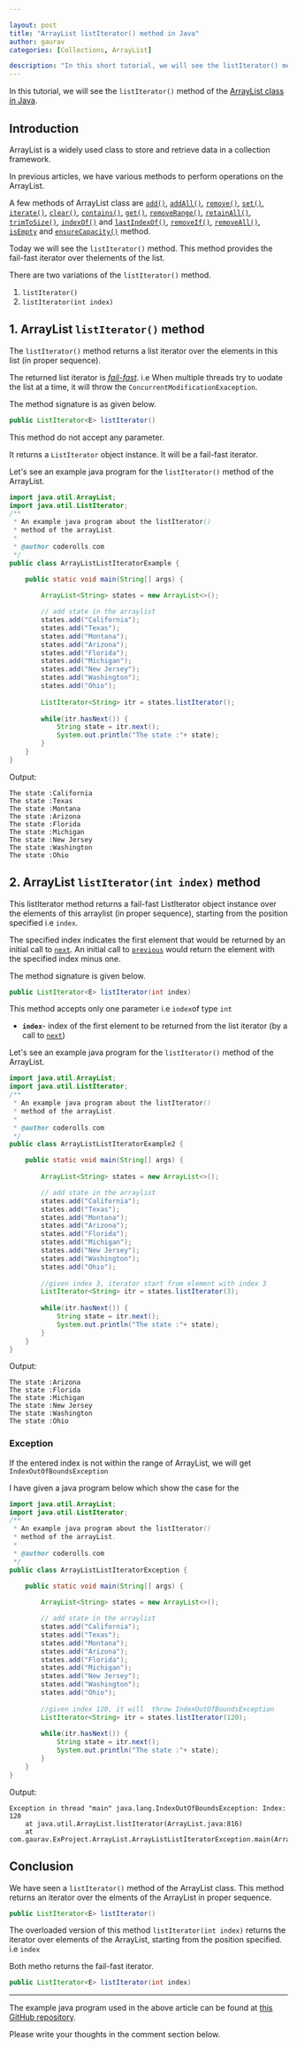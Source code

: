```yaml
---

layout: post  
title: "ArrayList listIterator() method in Java"  
author: gaurav  
categories: [Collections, ArrayList]  

description: "In this short tutorial, we will see the listIterator() method of the Arraylist class in Java."  
---
```


In this tutorial, we will see the `listIterator()` method of the  [ArrayList class in Java](https://coderolls.com/arraylist-in-java/). 

## Introduction  

ArrayList is a widely used class to store and retrieve data in a collection framework.

In previous articles, we have various methods to perform operations on the ArrayList.

A few methods of ArrayList class are [`add()`](https://coderolls.com/add-element-in-arraylist/), [`addAll()`](http://https://coderolls.com/arraylist-addall-method-in-java/), [`remove()`](https://coderolls.com/remove-element-from-arraylist/), [`set()`](https://coderolls.com/change-element-in-arraylist/), [`iterate()`](https://coderolls.com/iterating-the-arraylist-in-java/), [`clear()`](https://coderolls.com/arraylist-clear-method-in-java/),  [`contains()`](https://coderolls.com/arraylist-contains-method), [`get()`](https://coderolls.com/arraylist-get-method), [`removeRange()`](https://coderolls.com/arraylist-removerange-method), [`retainAll()`](https://coderolls.com/arraylist-retainall-method),  [`trimToSize()`](https://coderolls.com/arraylist-trimtosize-method), [`indexOf()`](https://coderolls.com/arraylist-indexof-method) and  [`lastIndexOf()`](https://coderolls.com/arraylist-lastindexof-method),  [`removeIf()`](https://coderolls.com/arraylist-removeIf-method),   [`removeAll()`](https://coderolls.com/arraylist-removeall-method), [`isEmpty`](https://coderolls.com/arraylist-isempty-method) and [`ensureCapacity()`](https://coderolls.com/arraylist-ensurecapacity-method) method. 

Today we will see the `listIterator()` method. This method provides the fail-fast iterator over thelements of the list.

There are two variations of the `listIterator()` method.

1. `listIterator()` 
2. `listIterator(int index)`

## 1. ArrayList `listIterator()` method  

The `listIterator()` method returns a list iterator over the elements in this list (in proper sequence).

The returned list iterator is [*fail-fast*](https://docs.oracle.com/javase/8/docs/api/java/util/ArrayList.html#fail-fast). i.e When multiple threads try to uodate the list at a time, it will throw the `ConcurrentModificationExaception`.

The method signature is as given below.

```java
public ListIterator<E> listIterator()
```

This method do not accept any parameter.

It returns a `ListIterator` object instance. It will be a fail-fast iterator.

Let's see an example java program for the `listIterator()` method of the ArrayList.

```java
import java.util.ArrayList;
import java.util.ListIterator;
/**
 * An example java program about the listIterator()
 * method of the arrayList.
 * 
 * @author coderolls.com
 */
public class ArrayListListIteratorExample {

	public static void main(String[] args) {
		
		ArrayList<String> states = new ArrayList<>();

		// add state in the arraylist
		states.add("California");
		states.add("Texas");
		states.add("Montana");
		states.add("Arizona");
		states.add("Florida");
		states.add("Michigan");
		states.add("New Jersey");
		states.add("Washington");
		states.add("Ohio");
		
		ListIterator<String> itr = states.listIterator();
		
		while(itr.hasNext()) {
			String state = itr.next();
			System.out.println("The state :"+ state);
		}
	}
}
```

Output:  

```
The state :California
The state :Texas
The state :Montana
The state :Arizona
The state :Florida
The state :Michigan
The state :New Jersey
The state :Washington
The state :Ohio
```

## 2. ArrayList `listIterator(int index)` method

This listIterator method returns a fail-fast ListIterator object instance over the elements of this arraylist (in proper sequence), starting from the position specified i.e `index`.

The specified index indicates the first element that would be returned by an initial call to [`next`](https://docs.oracle.com/javase/8/docs/api/java/util/ListIterator.html#next--). An initial call to [`previous`](https://docs.oracle.com/javase/8/docs/api/java/util/ListIterator.html#previous--) would return the element with the specified index minus one.

The method signature is given below.

```java
public ListIterator<E> listIterator(int index)
```

This method accepts only one parameter i.e `index`of type `int`

- **`index`**- index of the first element to be returned from the list iterator (by a call to [`next`](https://docs.oracle.com/javase/8/docs/api/java/util/ListIterator.html#next--))

Let's see an example java program for the `listIterator()` method of the ArrayList.

```java
import java.util.ArrayList;
import java.util.ListIterator;
/**
 * An example java program about the listIterator()
 * method of the arrayList.
 * 
 * @author coderolls.com
 */
public class ArrayListListIteratorExample2 {

	public static void main(String[] args) {
		
		ArrayList<String> states = new ArrayList<>();

		// add state in the arraylist
		states.add("California");
		states.add("Texas");
		states.add("Montana");
		states.add("Arizona");
		states.add("Florida");
		states.add("Michigan");
		states.add("New Jersey");
		states.add("Washington");
		states.add("Ohio");
		
        //given index 3, iterator start from element with index 3
		ListIterator<String> itr = states.listIterator(3);
		
		while(itr.hasNext()) {
			String state = itr.next();
			System.out.println("The state :"+ state);
		}
	}
}
```

Output:

```
The state :Arizona
The state :Florida
The state :Michigan
The state :New Jersey
The state :Washington
The state :Ohio
```

### Exception

If the entered index is not within the range of ArrayList, we will get `IndexOutOfBoundsException`

I have given a java program below which show the case for the

```java
import java.util.ArrayList;
import java.util.ListIterator;
/**
 * An example java program about the listIterator()
 * method of the arrayList.
 * 
 * @author coderolls.com
 */
public class ArrayListListIteratorException {

	public static void main(String[] args) {
		
		ArrayList<String> states = new ArrayList<>();

		// add state in the arraylist
		states.add("California");
		states.add("Texas");
		states.add("Montana");
		states.add("Arizona");
		states.add("Florida");
		states.add("Michigan");
		states.add("New Jersey");
		states.add("Washington");
		states.add("Ohio");
		
        //given index 120, it will  throw IndexOutOfBoundsException
		ListIterator<String> itr = states.listIterator(120);
		
		while(itr.hasNext()) {
			String state = itr.next();
			System.out.println("The state :"+ state);
		}
	}
}
```

Output:

```
Exception in thread "main" java.lang.IndexOutOfBoundsException: Index: 120
	at java.util.ArrayList.listIterator(ArrayList.java:816)
	at com.gaurav.ExProject.ArrayList.ArrayListListIteratorException.main(ArrayListListIteratorException.java:27)
```



## Conclusion

We have seen a `listIterator()` method of the ArrayList class. This method returns an iterator over the elments of the ArrayList in proper sequence.

```java
public ListIterator<E> listIterator()
```

The overloaded version of this method  `listIterator(int index)` returns the iterator over elements of the ArrayList, starting from the position specified. i.e `index`

Both metho returns the fail-fast iterator. 

```java
public ListIterator<E> listIterator(int index)
```

---

The example java program used in the above article can be found at [this GitHub repository](https://github.com/coderolls/blogpost-coding-examples/tree/main/collections/arraylist/arraylist-listiterator-method).  

Please write your thoughts in the comment section below.